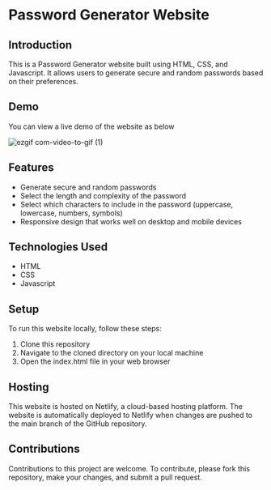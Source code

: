 # Password Generator Website

## Introduction
This is a Password Generator website built using HTML, CSS, and Javascript. It allows users to generate secure and random passwords based on their preferences.

## Demo
You can view a live demo of the website as below

![ezgif com-video-to-gif (1)](https://user-images.githubusercontent.com/52645265/223524741-9f8b25cb-ad90-44c5-9ee1-9630849e80fd.gif)

## Features
* Generate secure and random passwords
* Select the length and complexity of the password
* Select which characters to include in the password (uppercase, lowercase, numbers, symbols)
* Responsive design that works well on desktop and mobile devices

## Technologies Used
* HTML
* CSS
* Javascript

## Setup
To run this website locally, follow these steps:
1. Clone this repository
2. Navigate to the cloned directory on your local machine
3. Open the index.html file in your web browser

## Hosting
This website is hosted on Netlify, a cloud-based hosting platform. The website is automatically deployed to Netlify when changes are pushed to the main branch of the GitHub repository.

## Contributions
Contributions to this project are welcome. To contribute, please fork this repository, make your changes, and submit a pull request.

